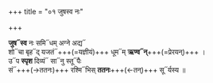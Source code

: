 +++
title = "०१ जुषस्व नः"

+++

**जुष᳓स्व** नः समि᳓धम् अग्ने अद्य᳓  
शो᳓चा बृह᳓द् यजतं᳓+++(=यज्ञीयं)+++ धूम᳓म् **ऋण्व᳓न्**+++(=प्रेरयन्)+++ ।  
उ᳓प **स्पृश** दिव्यं᳓ सा᳓नु स्तू᳓पैः  
सं᳓+++(→ततनः)+++ रश्मि᳓भिस् **ततनः**+++(←तन्)+++ सू᳓र्यस्य ॥
